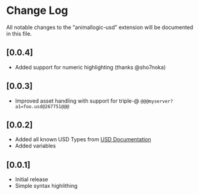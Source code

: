 # Change Log
All notable changes to the "animallogic-usd" extension will be documented in this file.

## [0.0.4]
- Added support for numeric highlighting (thanks @sho7noka)

## [0.0.3]
- Improved asset handling with support for triple-@ `@@@myserver?a1=foo.usd@267751@@@`

## [0.0.2]
- Added all known USD Types from [USD Documentation](https://graphics.pixar.com/usd/docs/api/_usd__page__datatypes.html)
- Added variables

## [0.0.1]
- Initial release
- Simple syntax highlithing
